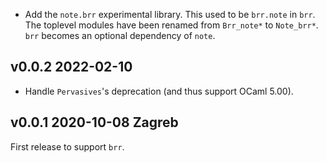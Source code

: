 

- Add the `note.brr` experimental library. This used to be `brr.note`
  in `brr`. The toplevel modules have been renamed from `Brr_note*` to
  `Note_brr*`. `brr` becomes an optional dependency of `note`.

v0.0.2 2022-02-10
-----------------

- Handle `Pervasives`'s deprecation (and thus support OCaml 5.00).

v0.0.1 2020-10-08 Zagreb
------------------------

First release to support `brr`.
